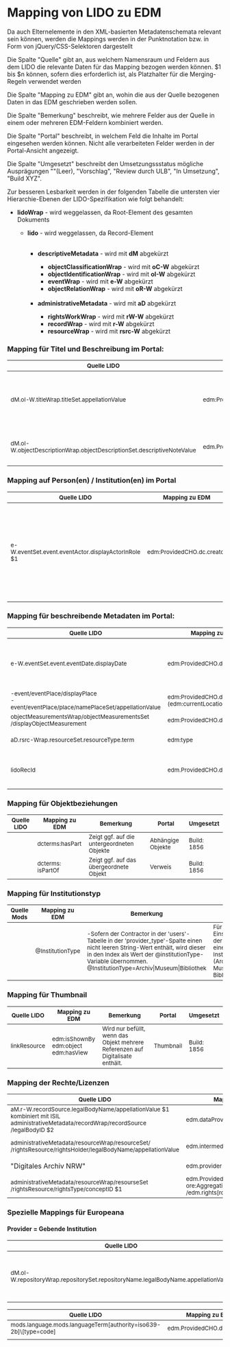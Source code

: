 # Mapping von LIDO zu EDM

Da auch Elternelemente in den XML-basierten Metadatenschemata relevant sein können, werden die Mappings werden in der Punktnotation bzw. in Form von jQuery/CSS-Selektoren dargestellt

Die Spalte "Quelle" gibt an, aus welchem Namensraum und Feldern aus dem LIDO die relevante Daten für das Mapping bezogen werden können.
$1 bis $n können, sofern dies erforderlich ist, als Platzhalter für die Merging-Regeln verwendet werden

Die Spalte "Mapping zu EDM" gibt an, wohin die aus der Quelle bezogenen Daten in das EDM geschrieben werden sollen.

Die Spalte "Bemerkung" beschreibt, wie mehrere Felder aus der Quelle in einem oder mehreren EDM-Feldern kombiniert werden.

Die Spalte "Portal" beschreibt, in welchem Feld die Inhalte im Portal eingesehen werden können. Nicht alle verarbeiteten Felder werden in der Portal-Ansicht angezeigt.

Die Spalte "Umgesetzt" beschreibt den Umsetzungssstatus mögliche Ausprägungen ""(Leer), "Vorschlag", "Review durch ULB", "In Umsetzung", "Build XYZ".

Zur besseren Lesbarkeit werden in der folgenden Tabelle die untersten vier Hierarchie-Ebenen der LIDO-Spezifikation wie folgt behandelt:

<ul>
   <li><b>lidoWrap</b> - wird weggelassen, da Root-Element des gesamten Dokuments</li>
   <ul>
      <li><b>lido</b> - wird weggelassen, da Record-Element</li>
      <br />
      <ul>
         <li><b>descriptiveMetadata</b> - wird mit <b>dM</b> abgekürzt</li>
         <ul>
            <li><b>objectClassificationWrap</b> - wird mit <b>oC-W</b> abgekürzt</li>
            <li><b>objectIdentificationWrap</b> - wird mit <b>oI-W</b> abgekürzt</li>
            <li><b>eventWrap</b> - wird mit <b>e-W</b> abgekürzt</li>
            <li><b>objectRelationWrap</b> - wird mit <b>oR-W</b> abgekürzt</li>
            <br />
         </ul>
         <li><b>administrativeMetadata</b> - wird mit <b>aD</b> abgekürzt</li>
         <ul>
            <li><b>rightsWorkWrap</b> - wird mit <b>rW-W</b> abgekürzt</li>
            <li><b>recordWrap</b> - wird mit <b>r-W</b> abgekürzt</li>
            <li><b>resourceWrap</b> - wird mit <b>rsrc-W</b> abgekürzt</li>
         </ul>
      </ul>
   </ul>
</ul>


### Mapping für Titel und Beschreibung im Portal:

<table><thead><tr>
<th><sub>Quelle LIDO</sub></th>
<th><sub>Mapping zu EDM</sub></th>
<th><sub>Bemerkung</sub></th>
<th><sub>Portal</sub></th>
<th><sub>Umgesetzt</sub></th>
</tr></thead><tbody>
<tr>
<td><sub> dM.oI-W.titleWrap.titleSet.appellationValue </br></sub></td>
<td><sub> edm:ProvidedCHO.dc.title</sub></td>
<td><sub> EDM-Pflichtfeld, wenn keine Beschreibung vorhanden, Pflichtfeld DA-NRW Portal </br></sub></td>
<td><sub>Titel</sub></td>
<td><sub>Build 1856</sub></td>
</tr>
<tr>
<td><sub> dM.oI-W.objectDescriptionWrap.objectDescriptionSet.descriptiveNoteValue </sub></td>
<td><sub>edm.ProvidedCHO.dc.description</sub></td>
<td><sub> EDM-Pflichtfeld, wenn kein Titel vorhanden <br></sub></td>
<td><sub>Beschreibung</sub></td>
<td><sub>Build: 2086</sub></td>
</tr>
</tbody></table>

### Mapping auf Person(en) / Institution(en) im Portal
<table><thead><tr>
<th><sub>Quelle LIDO</sub></th>
<th><sub>Mapping zu EDM</sub></th>
<th><sub>Bemerkung</sub></th>
<th><sub>Portal</sub></th>
<th><sub>Umgesetzt</sub></th>
</tr></thead><tbody>
<tr>
 <td><sub>
 e-W.eventSet.event.eventActor.displayActorInRole $1 <br>
  </sub></td>
<td><sub> edm:ProvidedCHO.dc.creator</sub></td>
<td><sub> EDM: Empfohlenes Feld. <br />Die Rolle eines Beitragenden existiert in der aktuellen LIDO-Spezifikation bisher nicht. Sollten Personen nicht als Creator definiert werden, müssten dafür noch Erkennungsmerkmale definiert werden. </sub></td>
<td><sub>Person</sub></td>
<td><sub>Build: 2086</sub></td>
</tr>

</tbody></table>


### Mapping für beschreibende Metadaten im Portal:
<table><thead><tr>
<th><sub>Quelle LIDO</sub></th>
<th><sub>Mapping zu EDM</sub></th>
<th><sub>Bemerkung</sub></th>
<th><sub>Portal</sub></th>
<th><sub>Umgesetzt</sub></th>
</tr></thead><tbody>
<tr>
<td><sub> e-W.eventSet.event.eventDate.displayDate</sub></td>
<td><sub> edm:ProvidedCHO.dc.date</sub></td>
<td><sub> Wenn keine Spezifikation des Datums in den LIDO-Daten, dann dc:date </sub></td>
<td><sub> Zeitangabe <br></sub></td>
<td><sub>Build: 2086</sub></td>
</tr>
  <tr>
<td><sub> -event/eventPlace/displayPlace<br>
-event/eventPlace/place/namePlaceSet/appellationValue</sub></td>
<td><sub> edm:ProvidedCHO.dcterms.spatial <br> (edm:currentLocation)</sub></td>
<td><sub> </sub></td>
<td><sub> </sub></td>
<td><sub>Build: 2086</sub></td>
</tr>
 <tr>
<td><sub>
objectMeasurementsWrap/objectMeasurementsSet<br>/displayObjectMeasurement</sub></td>
<td><sub> edm:ProvidedCHO.dcterms.extend</sub></td>
<td><sub><br> </sub></td>
<td><sub>Umfang</sub></td>
<td><sub>Build: 2086</sub></td>
    </tr>
  <tr>
  <td><sub>aD.rsrc-Wrap.resourceSet.resourceType.term</sub></td>
<td><sub>edm:type</sub></td>
<td><sub> Pflichtfeld </sub></td>
<td><sub>Inhalt wird großgeschrieben: <br>'image'->'IMAGE'</sub></td>
<td><sub>Build: 2086</sub></td>
    </tr>
<td><sub> lidoRecId</sub></td>
<td><sub>edm.ProvidedCHO.dc.identifier</sub></td>
<td><sub> der lokale Identifier zumeist mit Isil kombiniert </sub></td>
<td><sub>Identifier</sub></td>
<td><sub>Build: 2086</sub></td>
</tr>

</tbody></table>



### Mapping für Objektbeziehungen
<table><thead><tr>
<th><sub>Quelle LIDO</sub></th>
<th><sub>Mapping zu EDM</sub></th>
<th><sub>Bemerkung</sub></th>
<th><sub>Portal</sub></th>
<th><sub>Umgesetzt</sub></th>
</tr></thead><tbody><tr>
<td><sub>
</sub></td>
<td><sub>dcterms:hasPart
</sub></td>
<td><sub>Zeigt ggf. auf die untergeordneten Objekte</sub></td>
<td><sub>Abhängige Objekte</sub></td>
<td><sub>Build: 1856</sub></td>
</tr>
<tr>
<td><sub>
</sub></td>
<td><sub>dcterms: isPartOf
</sub></td>
<td><sub>Zeigt ggf. auf das übergeordnete Objekt</sub></td>
<td><sub>Verweis</sub></td>
<td><sub>Build: 1856</sub></td>
</tr>
</tbody></table>



### Mapping für Institutionstyp
<table><thead><tr>
<th><sub>Quelle Mods</sub></th>
<th><sub>Mapping zu EDM</sub></th>
<th><sub>Bemerkung</sub></th>
<th><sub>Portal</sub></th>
<th><sub>Umgesetzt</sub></th>
</tr></thead><tbody><tr>
<td><sub>
</sub></td>
<td><sub>@InstitutionType
</sub></td>
<td><sub>-Sofern der Contractor in der 'users'-Tabelle in der  
'provider_type'-Spalte einen nicht leeren String-Wert enthält, wird dieser in den Index als Wert der @institutionType-Variable übernommen.<br>
@InstitutionType=Archiv|Museum|Bibliothek</sub></td>
<td><sub>Für die Einschränkung der Suche auf einen Institutionstyp (Archiv, Museum, Bibliothek ...)</sub></td>
<td><sub>Build: 1954</sub></td>
</tr>
</tbody></table>

### Mapping für Thumbnail
<table><thead><tr>
<th><sub>Quelle LIDO</sub></th>
<th><sub>Mapping zu EDM</sub></th>
<th><sub>Bemerkung</sub></th>
<th><sub>Portal</sub></th>
<th><sub>Umgesetzt</sub></th>
</tr></thead><tbody><tr>
<td><sub>linkResource
</sub></td>
<td><sub>edm:isShownBy  <br>
edm:object  <br>
edm:hasView
</sub></td>
<td><sub>Wird nur befüllt, wenn das Objekt mehrere Referenzen auf Digitalisate enthält.</sub></td>
<td><sub>Thumbnail</sub></td>
<td><sub>Build: 1856</sub></td>
</tr>

</tbody></table>

### Mapping der Rechte/Lizenzen
<table><thead><tr>
<th><sub>Quelle LIDO</sub></th>
<th><sub>Mapping zu EDM</sub></th>
<th><sub>Bemerkung</sub></th>
<th><sub>Portal</sub></th>
<th><sub>Umgesetzt</sub></th>
</tr></thead><tbody>
<tr>
<td>
<sub>
aM.r-W.recordSource.legalBodyName/appellationValue $1<br>kombiniert mit ISIL<br> administrativeMetadata/recordWrap/recordSource<br />/legalBodyID $2</sub></td>
<td><sub>edm.dataProvider 	</sub></td>
<td><sub>edm.dataProvider=$1 + $2  </sub></td>
<td><sub>Besitzende Institution</sub></td>
<td><sub>Build: 2086</sub></td>
</tr>
  
 <tr><td>
<sub>
administrativeMetadata/resourceWrap/resourceSet/<br>/rightsResource/rightsHolder/legalBodyName/appellationValue </sub></td>
<td><sub>edm.intermediateProvider </sub></td>
<td><sub></sub></td>
<td><sub>Inhaber Nutzungsrecht ???</sub></td>
<td><sub><b>Nächstes Build</b></sub></td>
</tr>

 <tr><td>
<sub>
</sub>"Digitales Archiv NRW"</td>
<td><sub>edm.provider </sub></td>
<td><sub></sub></td>
<td><sub></sub></td>
<td><sub><b>Nächstes Build</b></sub></td>
</tr>

<tr>
<td><sub>
administrativeMetadata/resourceWrap/resourseSet<br>/rightsResource/rightsType/conceptID $1 </sub></td>
<td><sub>edm.ProvidedCHO.dc.rights=$1 <br> ore:Aggregation/edm:aggregatedCHO<br>/edm.rights[rdf:resource=$1] </sub></td>
<td><sub>Lizenz-URL</sub></td>
<td><sub>Nutzungsrechte</sub></td>
<td><sub>Build 1954</sub></td>
</tr>


</tbody></table>

### Spezielle Mappings für Europeana
#### Provider = Gebende Institution
<table><thead><tr>
<th><sub>Quelle LIDO</sub></th>
<th><sub>Mapping zu EDM</sub></th>
<th><sub>Bemerkung</sub></th>
<th><sub>Portal</sub></th>
<th><sub>Umgesetzt</sub></th>
</tr></thead><tbody><tr>
<td><sub> dM.oI-W.repositoryWrap.repositorySet.repositoryName.legalBodyName.appellationValue</sub></td>
<td><sub> ore:Aggregation.edm.Provider</sub></td>
<td><sub>Pflichtfeld, Der Repository-Betreiber wird hier als datenprovider aufgefasst</sub></td>
<td><sub>Datengeber</sub></td>
<td><sub>Vorschlag</sub></td>
</tr>
</tbody></table>

<table><thead><tr>
<th><sub>Quelle LIDO</sub></th>
<th><sub>Mapping zu EDM</sub></th>
<th><sub>Bemerkung</sub></th>
<th><sub>Portal</sub></th>
<th><sub>Umgesetzt</sub></th>
</tr></thead><tbody>
<tr>
<td><sub>
mods.language.mods.languageTerm[authority=iso639-2b]\[type=code] </sub></td>
<td><sub>edm.ProvidedCHO.dc.language</sub></td>
<td><sub></sub></td>
<td><sub></sub></td>
<td><sub></sub></td>
</tr>
   
<tr>
<td><sub>
</sub></td>
<td><sub></sub></td>
<td><sub></sub></td>
<td><sub></sub></td>
<td><sub></sub></td>
</tr>
</tbody></table>
